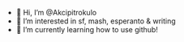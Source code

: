 - 👋 Hi, I’m @Akcipitrokulo
- 👀 I’m interested in sf, mash, esperanto & writing
- 🌱 I’m currently learning how to use github!

<!---
Akcipitrokulo/Akcipitrokulo is a ✨ special ✨ repository because its `README.md` (this file) appears on your GitHub profile.
You can click the Preview link to take a look at your changes.
--->
